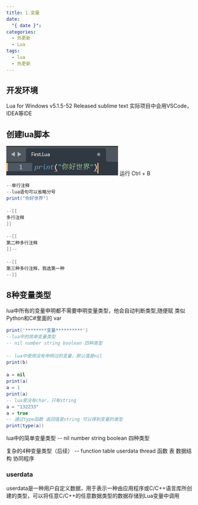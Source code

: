 ```yaml
---
title: 1.变量
date:
  "{ date }": 
categories:
  - 热更新
  - Lua
tags:
  - lua
  - 热更新
---
```


## 开发环境
Lua for Windows v5.1.5-52 Released
sublime text
实际项目中会用VSCode，IDEA等IDE
## 创建lua脚本
![](../../../img/beishang20241227165335545.png)
运行
Ctrl + B
```C#
--单行注释
--lua语句可以省略分号
print("你好世界")

--[[
多行注释
]]

--[[
第二种多行注释
]]--

--[[
第三种多行注释，我选第一种
--]]
```
## 8种变量类型
lua中所有的变量申明都不需要申明变量类型，他会自动判断类型,随便赋
类似Python和C#里面的 var
```Lua
print('********变量**********')
--lua中的简单变量类型
-- nil number string boolean 四种类型

-- lua中使用没有申明过的变量，默认值是nil
print(b)

a = nil
print(a)
a = 1
print(a)
-- lua里没有char，只有string
a = "132233"
a = true
-- 通过type函数 返回值是string 可以得到变量的类型
print(type(a))
```

lua中的简单变量类型
-- nil number string boolean 四种类型

复杂的4种变量类型（后续）
-- function table userdata thread 函数 表 数据结构 协同程序

### userdata
userdata是一种用户自定义数据，用于表示一种由应用程序或C/C++语言库所创建的类型，可以将任意C/C++的任意数据类型的数据存储到Lua变量中调用


